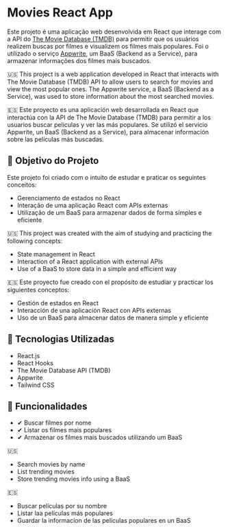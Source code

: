 # Movies React App

Este projeto é uma aplicação web desenvolvida em React que interage com a API do [The Movie Database (TMDB)](https://www.themoviedb.org) para permitir que os usuários realizem buscas por filmes e visualizem os filmes mais populares. Foi o utilizado o serviço [Appwrite](https://appwrite.io/), um BaaS (Backend as a Service), para armazenar informações dos filmes mais buscados.

:us:
This project is a web application developed in React that interacts with The Movie Database (TMDB) API to allow users to search for movies and view the most popular ones. The Appwrite service, a BaaS (Backend as a Service), was used to store information about the most searched movies.

:es:
Este proyecto es una aplicación web desarrollada en React que interactúa con la API de The Movie Database (TMDB) para permitir a los usuarios buscar películas y ver las más populares. Se utilizó el servicio Appwrite, un BaaS (Backend as a Service), para almacenar información sobre las películas más buscadas.

## 📌 Objetivo do Projeto

Este projeto foi criado com o intuito de estudar e praticar os seguintes conceitos:

- Gerenciamento de estados no React
- Interação de uma aplicação React com APIs externas
- Utilização de um BaaS para armazenar dados de forma simples e eficiente

:us:
This project was created with the aim of studying and practicing the following concepts:

- State management in React
- Interaction of a React application with external APIs
- Use of a BaaS to store data in a simple and efficient way

:es:
Este proyecto fue creado con el propósito de estudiar y practicar los siguientes conceptos:

- Gestión de estados en React
- Interacción de una aplicación React con APIs externas
- Uso de un BaaS para almacenar datos de manera simple y eficiente

## 🚀 Tecnologias Utilizadas

- React.js
- React Hooks
- The Movie Database API (TMDB)
- Appwrite
- Tailwind CSS

## 📡 Funcionalidades

- ✔ Buscar filmes por nome
- ✔ Listar os filmes mais populares
- ✔ Armazenar os filmes mais buscados utilizando um BaaS

:us:
- Search movies by name
- List trending movies
- Store trending movies info using a BaaS

:es:
- Buscar películas por su nombre
- Listar laa películas más populares
- Guardar la informacíon de las películas populares en un BaaS

